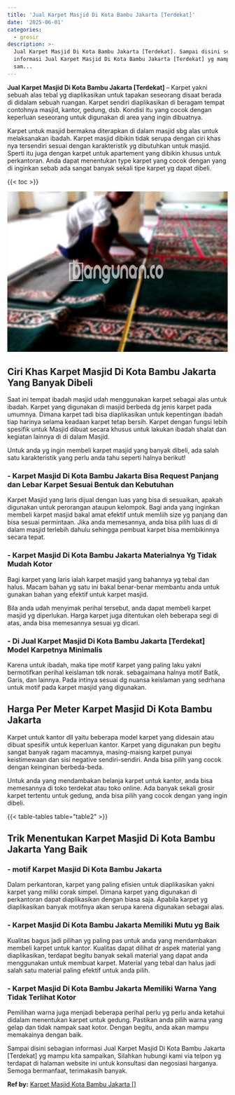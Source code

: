 ```yaml
---
title: 'Jual Karpet Masjid Di Kota Bambu Jakarta [Terdekat]'
date: '2025-06-01'
categories:
  - grosir
description: >-
  Jual Karpet Masjid Di Kota Bambu Jakarta [Terdekat]. Sampai disini sebagian
  informasi Jual Karpet Masjid Di Kota Bambu Jakarta [Terdekat] yg mampu kita
  sam...
---
```


**Jual Karpet Masjid Di Kota Bambu Jakarta \[Terdekat\]** – Karpet yakni sebuah alas tebal yg diaplikasikan untuk tapakan seseorang disaat berada di didalam sebuah ruangan. Karpet sendiri diaplikasikan di beragam tempat contohnya masjid, kantor, gedung, dsb. Kondisi itu yang cocok dengan keperluan seseorang untuk digunakan di area yang ingin dibuatnya.

Karpet untuk masjid bermakna diterapkan di dalam masjid sbg alas untuk melaksanakan ibadah. Karpet masjid dibikin tidak serupa dengan ciri khas nya tersendiri sesuai dengan karakteristik yg dibutuhkan untuk masjid. Sperti itu juga dengan karpet untuk apartement yang dibikin khusus untuk perkantoran. Anda dapat menentukan type karpet yang cocok dengan yang di inginkan sebab ada sangat banyak sekali tipe karpet yg dapat dibeli.

{{< toc >}}

![Jual Karpet Masjid Di Kota Bambu Jakarta [Terdekat]](/images/grosir-karpet-murah-37.png)

## Ciri Khas Karpet Masjid Di Kota Bambu Jakarta Yang Banyak Dibeli

Saat ini tempat ibadah masjid udah menggunakan karpet sebagai alas untuk ibadah. Karpet yang digunakan di masjid berbeda dg jenis karpet pada umumnya. Dimana karpet tadi bisa diaplikasikan untuk kepentingan ibadah tiap harinya selama keadaan karpet tetap bersih. Karpet dengan fungsi lebih spesifik untuk Masjid dibuat secara khusus untuk lakukan ibadah shalat dan kegiatan lainnya di di dalam Masjid.

Untuk anda yg ingin membeli karpet masjid yang banyak dibeli, ada salah satu karakteristik yang perlu anda tahu seperti halnya berikut!

### \- Karpet Masjid Di Kota Bambu Jakarta Bisa Request Panjang dan Lebar Karpet Sesuai Bentuk dan Kebutuhan

Karpet Masjid yang laris dijual dengan luas yang bisa di sesuaikan, apakah digunakan untuk perorangan ataupun kelompok. Bagi anda yang inginkan membeli karpet masjid bakal amat efektif untuk memliih size yg panjang dan bisa sesuai permintaan. Jika anda memesannya, anda bisa pilih luas di di dalam masjid terlebih dahulu sehingga pembuat karpet bisa membikinnya secara tepat.

### \- Karpet Masjid Di Kota Bambu Jakarta Materialnya Yg Tidak Mudah Kotor

Bagi karpet yang laris ialah karpet masjid yang bahannya yg tebal dan halus. Macam bahan yg satu ini bakal benar-benar membantu anda untuk gunakan bahan yang efektif untuk karpet masjid.

Bila anda udah menyimak perihal tersebut, anda dapat membeli karpet masjid yg diperlukan. Harga karpet juga ditentukan oleh beberapa segi di atas, anda bisa memesannya sesuai yg dicari.

### \- Di Jual Karpet Masjid Di Kota Bambu Jakarta \[Terdekat\] Model Karpetnya Minimalis

Karena untuk ibadah, maka tipe motif karpet yang paling laku yakni bermotifkan perihal keislaman tdk norak. sebagaimana halnya motif Batik, Garis, dan lainnya. Pada intinya sesuai dg nuansa keislaman yang sedrhana untuk motif pada karpet masjid yang digunakan.

## Harga Per Meter Karpet Masjid Di Kota Bambu Jakarta

Karpet untuk kantor dll yaitu beberapa model karpet yang didesain atau dibuat spesifik untuk keperluan kantor. Karpet yang digunakan pun begitu sangat banyak ragam macamnya, masing-maisng karpet punyai keistimewaan dan sisi negative sendiri-sendiri. Anda bisa pilih yang cocok dengan keinginan berbeda-beda.

Untuk anda yang mendambakan belanja karpet untuk kantor, anda bisa memesannya di toko terdekat atau toko online. Ada banyak sekali grosir karpet tertentu untuk gedung, anda bisa pilih yang cocok dengan yang ingin dibeli.

{{< table-tables table="table2" >}}

## Trik Menentukan Karpet Masjid Di Kota Bambu Jakarta Yang Baik

### \- motif Karpet Masjid Di Kota Bambu Jakarta

Dalam perkantoran, karpet yang paling efisien untuk diaplikasikan yakni karpet yang miliki corak simpel. Dimana karpet yang digunakan di perkantoran dapat diaplikasikan dengan biasa saja. Apabila karpet yg diaplikasikan banyak motifnya akan serupa karena digunakan sebagai alas.

### \- Karpet Masjid Di Kota Bambu Jakarta Memiliki Mutu yg Baik

Kualitas bagus jadi pilihan yg paling pas untuk anda yang mendambakan membeli karpet untuk kantor. Kualitas dapat dilihat dr aspek material yang diaplikasikan, terdapat begitu banyak sekali material yang dapat anda menggunakan untuk membuat karpet. Material yang tebal dan halus jadi salah satu material paling efektif untuk anda pilih.

### \- Karpet Masjid Di Kota Bambu Jakarta Memiliki Warna Yang Tidak Terlihat Kotor

Pemilihan warna juga menjadi beberapa perihal perlu yg perlu anda ketahui didalam menentukan karpet untuk gedung. Pastikan anda pilih warna yang gelap dan tidak nampak saat kotor. Dengan begitu, anda akan mampu memakainya dengan baik.

Sampai disini sebagian informasi Jual Karpet Masjid Di Kota Bambu Jakarta \[Terdekat\] yg mampu kita sampaikan, Silahkan hubungi kami via telpon yg terdapat di halaman website ini untuk konsultasi dan negosiasi harganya. Semoga bermanfaat, terimakasih banyak.

**Ref by:**  [Karpet Masjid Kota Bambu Jakarta []](https://id.wikipedia.org/wiki/Karpet)
